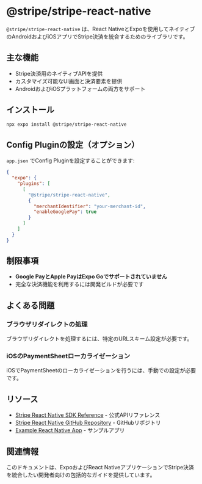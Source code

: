 # @stripe/stripe-react-native

`@stripe/stripe-react-native` は、React NativeとExpoを使用してネイティブのAndroidおよびiOSアプリでStripe決済を統合するためのライブラリです。

## 主な機能

- Stripe決済用のネイティブAPIを提供
- カスタマイズ可能なUI画面と決済要素を提供
- AndroidおよびiOSプラットフォームの両方をサポート

## インストール

```bash
npx expo install @stripe/stripe-react-native
```

## Config Pluginの設定（オプション）

`app.json` でConfig Pluginを設定することができます:

```json
{
  "expo": {
    "plugins": [
      [
        "@stripe/stripe-react-native",
        {
          "merchantIdentifier": "your-merchant-id",
          "enableGooglePay": true
        }
      ]
    ]
  }
}
```

## 制限事項

- **Google PayとApple PayはExpo Goでサポートされていません**
- 完全な決済機能を利用するには開発ビルドが必要です

## よくある問題

### ブラウザリダイレクトの処理

ブラウザリダイレクトを処理するには、特定のURLスキーム設定が必要です。

### iOSのPaymentSheetローカライゼーション

iOSでPaymentSheetのローカライゼーションを行うには、手動での設定が必要です。

## リソース

- [Stripe React Native SDK Reference](https://stripe.dev/stripe-react-native/api-reference/index.html) - 公式APIリファレンス
- [Stripe React Native GitHub Repository](https://github.com/stripe/stripe-react-native) - GitHubリポジトリ
- [Example React Native App](https://github.com/stripe/stripe-react-native/tree/master/example) - サンプルアプリ

## 関連情報

このドキュメントは、ExpoおよびReact NativeアプリケーションでStripe決済を統合したい開発者向けの包括的なガイドを提供しています。
